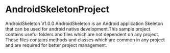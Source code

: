 # AndroidSkeletonProject
AndroidSkeleton V1.0.0 AndroidSkeleton is an Android application Skeleton that can be used for android native development.This sample project contains useful folders and files which are not dependent on any project. These files contains methods and classes which are common in any project and are required for better project management.
